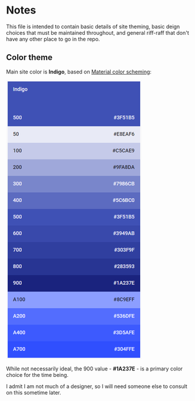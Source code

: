 # Notes

This file is intended to contain basic details of site theming, basic deign choices that must be maintained throughout, and general riff-raff that don't have any other place to go in the repo.

## Color theme

Main site color is **Indigo**, based on [Material color scheming](https://material.io/guidelines/style/color.html#color-color-palette):

<img src="md-indigo-palette.png"/>

While not necessarily ideal, the 900 value - **#1A237E** - is a primary color choice for the time being.

I admit I am not much of a designer, so I will need someone else to consult on this sometime later.

